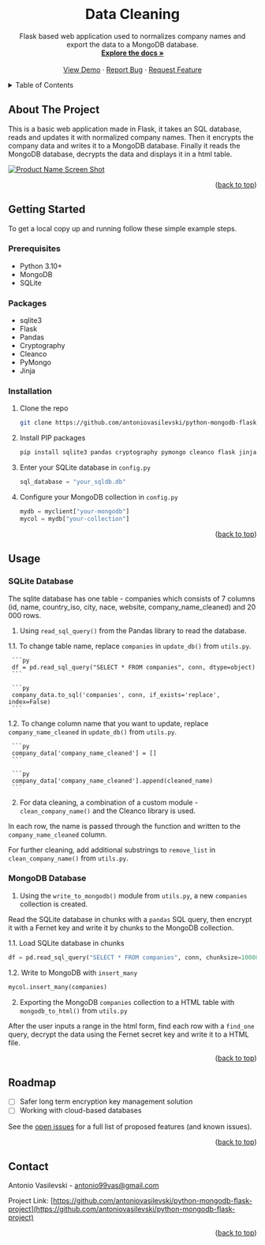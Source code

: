 ﻿<!-- PROJECT LOGO -->
<br />

<h1 align="center">Data Cleaning</h1>

  <p align="center">
    Flask based web application used to normalizes company names and export the data to a MongoDB database.
    <br />
    <a href="https://github.com/antoniovasilevski/python-mongodb-flask-project"><strong>Explore the docs »</strong></a>
    <br />
    <br />
    <a href="https://github.com/antoniovasilevski/python-mongodb-flask-project">View Demo</a>
    ·
    <a href="https://github.com/antoniovasilevski/python-mongodb-flask-project/issues">Report Bug</a>
    ·
    <a href="https://github.com/antoniovasilevski/python-mongodb-flask-project/issues">Request Feature</a>
  </p>
</div>



<!-- TABLE OF CONTENTS -->
<details>
  <summary>Table of Contents</summary>
  <ol>
    <li>
      <a href="#about-the-project">About The Project</a>
    </li>
    <li>
      <a href="#getting-started">Getting Started</a>
      <ul>
        <li><a href="#prerequisites">Prerequisites</a></li>
        <li><a href="#installation">Installation</a></li>
      </ul>
    </li>
    <li><a href="#usage">Usage</a></li>
    <li><a href="#roadmap">Roadmap</a></li>
    <li><a href="#contact">Contact</a></li>
  </ol>
</details>



<!-- ABOUT THE PROJECT -->
## About The Project

This is a basic web application made in Flask, it takes an SQL database, reads and updates it with normalized company names.
Then it encrypts the company data and writes it to a MongoDB database.
Finally it reads the MongoDB database, decrypts the data and displays it in a html table.

[![Product Name Screen Shot][product-screenshot]]()

<p align="right">(<a href="#readme-top">back to top</a>)</p>


<!-- GETTING STARTED -->
## Getting Started

To get a local copy up and running follow these simple example steps.

### Prerequisites

* Python 3.10+
* MongoDB
* SQLite

### Packages

* sqlite3
* Flask
* Pandas
* Cryptography
* Cleanco
* PyMongo
* Jinja

### Installation

1. Clone the repo

   ```sh
   git clone https://github.com/antoniovasilevski/python-mongodb-flask-project
   ```

2. Install PIP packages

   ```sh
   pip install sqlite3 pandas cryptography pymongo cleanco flask jinja2
   ```

3. Enter your SQLite database in `config.py`

   ```py
   sql_database = "your_sqldb.db"
   ```

4. Configure your MongoDB collection in `config.py`

   ```py
   mydb = myclient["your-mongodb"]
   mycol = mydb["your-collection"]
   ```

<p align="right">(<a href="#readme-top">back to top</a>)</p>



<!-- USAGE EXAMPLES -->
## Usage 

### SQLite Database

The sqlite database has one table - companies which consists of 7 columns (id, name, country_iso, city, nace, website, company_name_cleaned) and 20 000 rows.

1. Using `read_sql_query()` from the Pandas library to read the database.

  1.1. To change table name, replace `companies` in `update_db()` from `utils.py`.

     ```py
     df = pd.read_sql_query("SELECT * FROM companies", conn, dtype=object)
     ```

     ```py
     company_data.to_sql('companies', conn, if_exists='replace', index=False)
     ```

  1.2. To change column name that you want to update, replace `company_name_cleaned` in `update_db()` from `utils.py`.

     ```py
     company_data['company_name_cleaned'] = []
     ```

     ```py
     company_data['company_name_cleaned'].append(cleaned_name)
     ```

2. For data cleaning, a combination of a custom module - `clean_company_name()` and the Cleanco library is used.

  In each row, the name is passed through the function and written to the `company_name_cleaned` column.

  For further cleaning, add additional substrings to `remove_list` in `clean_company_name()` from `utils.py`.

### MongoDB Database

1. Using the `write_to_mongodb()` module from `utils.py`, a new `companies` collection is created.

  Read the  SQLite database in chunks with a `pandas` SQL query, then encrypt it with a Fernet key and write it by chunks to the MongoDB collection.

  1.1. Load SQLite database in chunks

   ```py
   df = pd.read_sql_query("SELECT * FROM companies", conn, chunksize=10000)
   ```

  1.2. Write to MongoDB with `insert_many`

   ```py
   mycol.insert_many(companies)
   ```

2. Exporting the MongoDB `companies` collection to a HTML table with `mongodb_to_html()` from `utils.py`

  After the user inputs a range in the html form, find each row with a `find_one` query, decrypt the data using the Fernet secret key and write it to a HTML file.

<p align="right">(<a href="#readme-top">back to top</a>)</p>



<!-- ROADMAP -->
## Roadmap

- [ ] Safer long term encryption key management solution
- [ ] Working with cloud-based databases

See the [open issues](https://github.com/antoniovasilevski/python-mongodb-flask-project/issues) for a full list of proposed features (and known issues).

<p align="right">(<a href="#readme-top">back to top</a>)</p>



<!-- CONTACT -->
## Contact

Antonio Vasilevski - antonio99vas@gmail.com

Project Link: [https://github.com/antoniovasilevski/python-mongodb-flask-project](https://github.com/antoniovasilevski/python-mongodb-flask-project)

<p align="right">(<a href="#readme-top">back to top</a>)</p>



<!-- MARKDOWN LINKS & IMAGES -->
<!-- https://www.markdownguide.org/basic-syntax/#reference-style-links -->
[contributors-shield]: https://img.shields.io/github/contributors/github_username/repo_name.svg?style=for-the-badge
[contributors-url]: https://github.com/antoniovasilevski/python-mongodb-flask-project/graphs/contributors
[forks-shield]: https://img.shields.io/github/forks/github_username/repo_name.svg?style=for-the-badge
[forks-url]: https://github.com/antoniovasilevski/python-mongodb-flask-project/network/members
[stars-shield]: https://img.shields.io/github/stars/github_username/repo_name.svg?style=for-the-badge
[stars-url]: https://github.com/antoniovasilevski/python-mongodb-flask-project/stargazers
[issues-shield]: https://img.shields.io/github/issues/github_username/repo_name.svg?style=for-the-badge
[issues-url]: https://github.com/antoniovasilevski/python-mongodb-flask-project/issues
[product-screenshot]: /images/project-example.png
